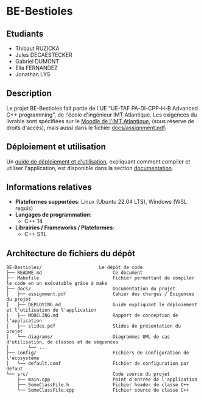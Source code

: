 # BE-Bestioles

## Etudiants
- Thibaut RUZICKA
- Jules DECAESTECKER
- Gabriel DUMONT
- Ella FERNANDEZ
- Jonathan LYS

## Description

Le projet BE-Bestioles fait partie de l'UE "UE-TAF PA-DI-CPP-H-B Advanced C++ programming",
de l'école d'ingénieur IMT Atlantique. Les exigences du livrable sont spécifiées sur le [Moodle de l'IMT Atlantique](https://moodle.imt-atlantique.fr/pluginfile.php/36084/mod_resource/content/1/BE.pdf),
(sous réserve de droits d'accès), mais aussi dans le fichier [docs/assignment.pdf](./docs/assignment.pdf).

## Déploiement et utilisation

Un [guide de déploiement et d'utilisation](./docs/DEPLOYING.md), expliquant comment compiler et utiliser l'application,
est disponible dans la section [documentation](./docs).

## Informations relatives

- **Plateformes supportées**: Linux (Ubuntu 22.04 LTS),  Windows (WSL requis)
- **Langages de programmation**:
    - C++ 14
- **Librairies / Frameworks / Plateformes**:
    - C++ STL

## Architecture de fichiers du dépôt

```
BE-Bestioles/                     Le dépôt de code
├── README.md                          Ce document
├── Makefile                           Fichier permettant de compiler le code en un exécutable grâce à make
├── docs/                              Documentation du projet
│   ├── assignment.pdf                 Cahier des charges / Exigences du projet
│   ├── DEPLOYING.md                   Guide expliquant le déploiement et l'utilisation de l'application
│   ├── MODELING.md                    Rapport de conception de l'application
│   ├── slides.pdf                     Slides de présentation du projet
│   └── diagrams/                      Diagrammes UML de cas d'utilisation, de classes et de séquences
│       └── ...
├── config/                            Fichiers de configuration de l'écosystème
│   └── default.conf                   Fichier de configuration par défaut
└── src/                               Code source du projet
    ├── main.cpp                       Point d'entrée de l'application
    ├── SomeClassFile.h                Fichier header de classe C++
    └── SomeClassFile.cpp              Fichier source de classe C++
```



